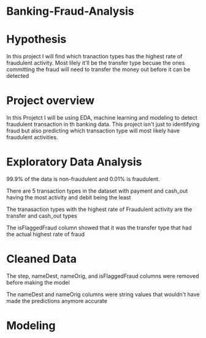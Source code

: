 # Banking-Fraud-Analysis

# Hypothesis
In this project I will find which tranaction types has the highest rate of fraudulent activity. Most lilely it'll be the transfer type becuae the ones committing the fraud will need to transfer the money out before it can be detected

# Project overview
In this Projetct I will be using EDA, machine learning and modeling to detect fraudulent transaction in th banking data. This project isn't just to identifying fraud but also predicting which transaction type will most likely have fraudulent activities.

# Exploratory Data Analysis
99.9% of the data is non-fraudulent and 0.01% is fraudulent.

There are 5 transaction types in the dataset with payment and cash_out having the most activity and debit being the least

The tranasaction types with the highest rate of Fraudulent activity are the transfer and cash_out types

The isFlaggedFraud column showed that it was the transfer type that had the actual highest rate of fraud 

# Cleaned Data
The step, nameDest, nameOrig, and isFlaggedFraud columns were removed before making the model

The nameDest and nameOrig columns were string values that wouldn't have made the predictions anymore accurate 

# Modeling
